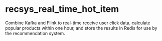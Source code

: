 # recsys_real_time_hot_item
Combine Kafka and Flink to real-time receive user click data, calculate popular products within one hour, and store the results in Redis for use by the recommendation system.
